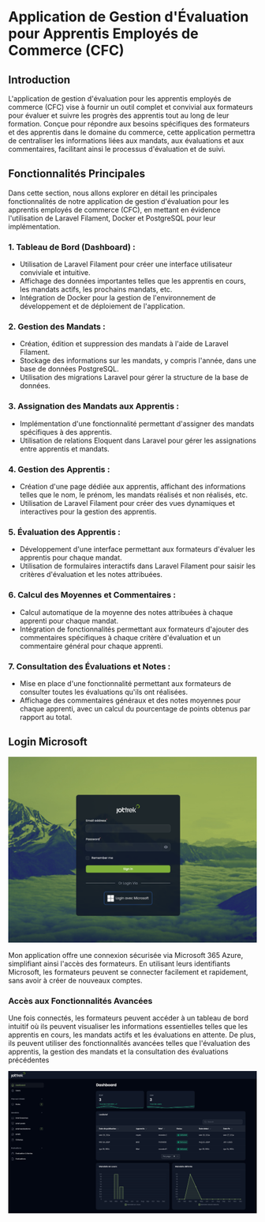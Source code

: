 # Application de Gestion d'Évaluation pour Apprentis Employés de Commerce (CFC)

## Introduction

L'application de gestion d'évaluation pour les apprentis employés de commerce (CFC) vise à fournir un outil complet et convivial aux formateurs pour évaluer et suivre les progrès des apprentis tout au long de leur formation. Conçue pour répondre aux besoins spécifiques des formateurs et des apprentis dans le domaine du commerce, cette application permettra de centraliser les informations liées aux mandats, aux évaluations et aux commentaires, facilitant ainsi le processus d'évaluation et de suivi.



## Fonctionnalités Principales

Dans cette section, nous allons explorer en détail les principales fonctionnalités de notre application de gestion d'évaluation pour les apprentis employés de commerce (CFC), en mettant en évidence l'utilisation de Laravel Filament, Docker et PostgreSQL pour leur implémentation.

### 1. Tableau de Bord (Dashboard) :
   - Utilisation de Laravel Filament pour créer une interface utilisateur conviviale et intuitive.
   - Affichage des données importantes telles que les apprentis en cours, les mandats actifs, les prochains mandats, etc.
   - Intégration de Docker pour la gestion de l'environnement de développement et de déploiement de l'application.

### 2. Gestion des Mandats :
   - Création, édition et suppression des mandats à l'aide de Laravel Filament.
   - Stockage des informations sur les mandats, y compris l'année, dans une base de données PostgreSQL.
   - Utilisation des migrations Laravel pour gérer la structure de la base de données.

### 3. Assignation des Mandats aux Apprentis :
   - Implémentation d'une fonctionnalité permettant d'assigner des mandats spécifiques à des apprentis.
   - Utilisation de relations Eloquent dans Laravel pour gérer les assignations entre apprentis et mandats.

### 4. Gestion des Apprentis :
   - Création d'une page dédiée aux apprentis, affichant des informations telles que le nom, le prénom, les mandats réalisés et non réalisés, etc.
   - Utilisation de Laravel Filament pour créer des vues dynamiques et interactives pour la gestion des apprentis.

### 5. Évaluation des Apprentis :
   - Développement d'une interface permettant aux formateurs d'évaluer les apprentis pour chaque mandat.
   - Utilisation de formulaires interactifs dans Laravel Filament pour saisir les critères d'évaluation et les notes attribuées.

### 6. Calcul des Moyennes et Commentaires :
   - Calcul automatique de la moyenne des notes attribuées à chaque apprenti pour chaque mandat.
   - Intégration de fonctionnalités permettant aux formateurs d'ajouter des commentaires spécifiques à chaque critère d'évaluation et un commentaire général pour chaque apprenti.

### 7. Consultation des Évaluations et Notes :
   - Mise en place d'une fonctionnalité permettant aux formateurs de consulter toutes les évaluations qu'ils ont réalisées.
   - Affichage des commentaires généraux et des notes moyennes pour chaque apprenti, avec un calcul du pourcentage de points obtenus par rapport au total.

## Login Microsoft

![Page de Connexion](../images/login.png)

Mon application offre une connexion sécurisée via Microsoft 365 Azure, simplifiant ainsi l'accès des formateurs. En utilisant leurs identifiants Microsoft, les formateurs peuvent se connecter facilement et rapidement, sans avoir à créer de nouveaux comptes.

### Accès aux Fonctionnalités Avancées

Une fois connectés, les formateurs peuvent accéder à un tableau de bord intuitif où ils peuvent visualiser les informations essentielles telles que les apprentis en cours, les mandats actifs et les évaluations en attente. De plus, ils peuvent utiliser des fonctionnalités avancées telles que l'évaluation des apprentis, la gestion des mandats et la consultation des évaluations précédentes


![Page de Connexion](../images/dashboard.png)

